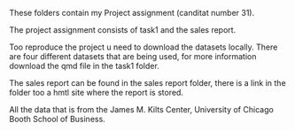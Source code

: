 These folders contain my Project assignment (canditat number 31).

The project assignment consists of task1 and the sales report. 

Too reproduce the project u need to download the datasets locally. There are four different datasets that are being used, for more information download the qmd file in the task1 folder. 

The sales report can be found in the sales report folder, there is a link in the folder too a hmtl site where the report is stored.

All the data that is from the James M. Kilts Center, University of Chicago Booth School of Business. 
